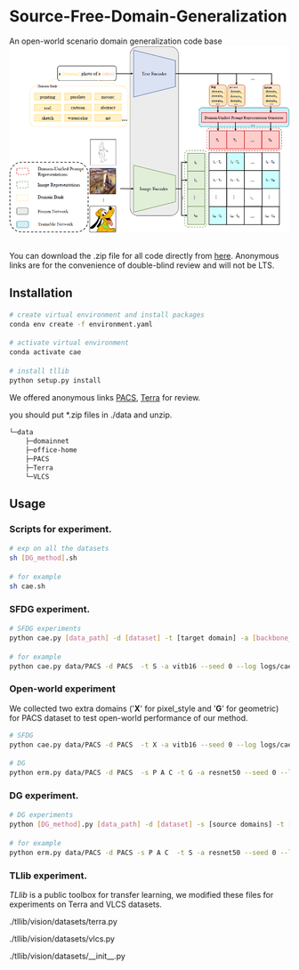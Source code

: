 # Source-Free-Domain-Generalization
An open-world scenario domain generalization code base
![](./pipline.png)
## 
You can download the .zip file for all code directly from [here](https://anonfiles.com/RaX65fC0y1/Source-Free-Domain-Generalization-main_zip).
Anonymous links are for the convenience of double-blind review and will not be LTS.


## Installation

```bash
# create virtual environment and install packages
conda env create -f environment.yaml

# activate virtual environment
conda activate cae

# install tllib 
python setup.py install
```




We offered anonymous links [PACS](https://anonfiles.com/cb54peBby2/PACS_zip), [Terra](https://anonfiles.com/s563ccC9y3/Terra_zip) for review.

you should put *.zip files in ./data and unzip.



```
└─data
    ├─domainnet
    ├─office-home
    ├─PACS
    ├─Terra
    └─VLCS
```


## Usage

### Scripts for  experiment.

```bash
# exp on all the datasets 
sh [DG_method].sh

# for example
sh cae.sh
```

### SFDG experiment.

```bash
# SFDG experiments 
python cae.py [data_path] -d [dataset] -t [target domain] -a [backbone_of_CLIP] --seed [seed] --log [log_path]

# for example 
python cae.py data/PACS -d PACS  -t S -a vitb16 --seed 0 --log logs/cae/PACS_S
```
### Open-world experiment
We collected two extra domains ('**X**' for pixel_style and '**G**' for geometric) for PACS dataset to test open-world performance of our method.

```bash
# SFDG
python cae.py data/PACS -d PACS  -t X -a vitb16 --seed 0 --log logs/cae/PACS_X

# DG
python erm.py data/PACS -d PACS  -s P A C -t G -a resnet50 --seed 0 --log logs/erm/PACS_G
```


### DG experiment.

```bash
# DG experiments  
python [DG_method].py [data_path] -d [dataset] -s [source domains] -t [target domain] -a [backbone_of_CLIP] --seed [seed] --log [log_path]

# for example 
python erm.py data/PACS -d PACS -s P A C  -t S -a resnet50 --seed 0 --log logs/cae/PACS_S --freeze-bn
```



### TLlib experiment.
*TLlib* is a public toolbox for transfer learning, we modified these files for experiments on Terra and VLCS datasets.

./tllib/vision/datasets/terra.py 

./tllib/vision/datasets/vlcs.py

./tllib/vision/datasets/\_\_init\_\_.py 

